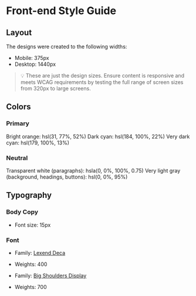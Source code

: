 # Front-end Style Guide

## Layout

The designs were created to the following widths:

-   Mobile: 375px
-   Desktop: 1440px

> 💡 These are just the design sizes. Ensure content is responsive and meets WCAG requirements by testing the full range of screen sizes from 320px to large screens.

## Colors

### Primary

Bright orange: hsl(31, 77%, 52%)
Dark cyan: hsl(184, 100%, 22%)
Very dark cyan: hsl(179, 100%, 13%)

### Neutral

Transparent white (paragraphs): hsla(0, 0%, 100%, 0.75)
Very light gray (background, headings, buttons): hsl(0, 0%, 95%)

## Typography

### Body Copy

-   Font size: 15px

### Font

-   Family: [Lexend Deca](https://fonts.google.com/specimen/Lexend+Deca)
-   Weights: 400

-   Family: [Big Shoulders Display](https://fonts.google.com/specimen/Big+Shoulders+Display)
-   Weights: 700
